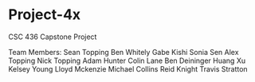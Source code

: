 Project-4x
==========

CSC 436 Capstone Project

Team Members:
Sean Topping
Ben Whitely
Gabe Kishi
Sonia Sen
Alex Topping
Nick Topping
Adam Hunter
Colin Lane
Ben Deininger
Huang Xu
Kelsey Young
Lloyd Mckenzie
Michael Collins
Reid Knight
Travis Stratton
